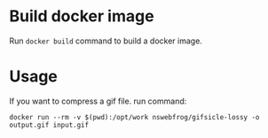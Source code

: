# Build docker image

Run `docker build` command to build a docker image.

# Usage

If you want to compress a gif file. run command:

```
docker run --rm -v $(pwd):/opt/work nswebfrog/gifsicle-lossy -o output.gif input.gif
```
